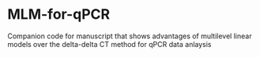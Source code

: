 # MLM-for-qPCR
Companion code for manuscript that shows advantages of multilevel linear models over the delta-delta CT method for qPCR data anlaysis
